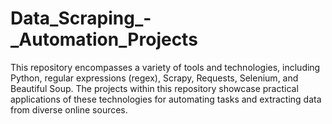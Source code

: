# Data_Scraping_-_Automation_Projects
This repository encompasses a variety of tools and technologies, including Python, regular expressions (regex), Scrapy, Requests, Selenium, and Beautiful Soup. The projects within this repository showcase practical applications of these technologies for automating tasks and extracting data from diverse online sources.
